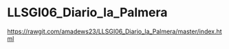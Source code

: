 # LLSGI06_Diario_la_Palmera

https://rawgit.com/amadews23/LLSGI06_Diario_la_Palmera/master/index.html
